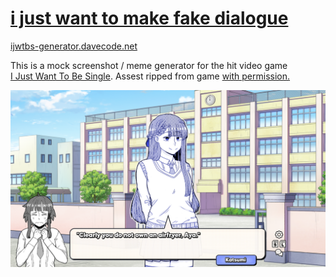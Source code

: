 # [i just want to make fake dialogue](https://ijwtbs-generator.davecode.net)

[ijwtbs-generator.davecode.net](https://ijwtbs-generator.davecode.net)

This is a mock screenshot / meme generator for the hit video game<br> <a href="https://store.steampowered.com/app/1703610/I_Just_Want_to_be_Single/">I Just Want To Be Single</a>. Assest ripped from game <a href="./static/proof.png">with permission.</a>

![Clearly you do not own an airfryer, Aya.](./static/airfryer.png)